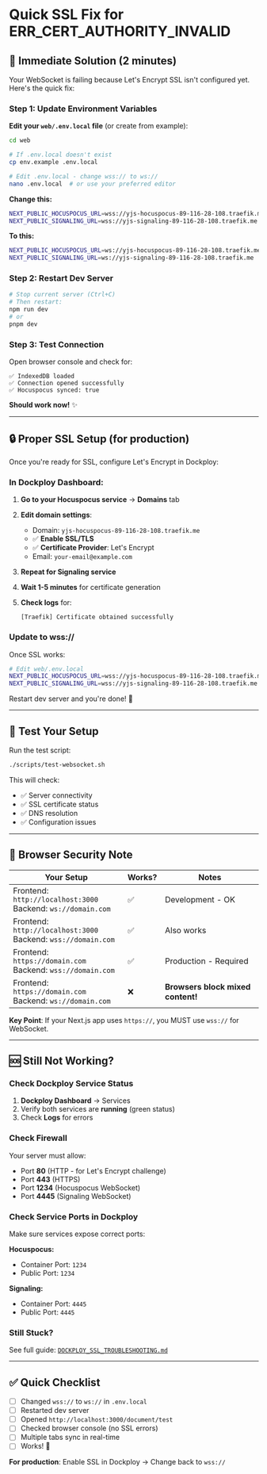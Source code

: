 # Quick SSL Fix for ERR_CERT_AUTHORITY_INVALID

## 🚨 Immediate Solution (2 minutes)

Your WebSocket is failing because Let's Encrypt SSL isn't configured yet. Here's the quick fix:

### Step 1: Update Environment Variables

**Edit your `web/.env.local` file** (or create from example):

```bash
cd web

# If .env.local doesn't exist
cp env.example .env.local

# Edit .env.local - change wss:// to ws://
nano .env.local  # or use your preferred editor
```

**Change this:**
```bash
NEXT_PUBLIC_HOCUSPOCUS_URL=wss://yjs-hocuspocus-89-116-28-108.traefik.me
NEXT_PUBLIC_SIGNALING_URL=wss://yjs-signaling-89-116-28-108.traefik.me
```

**To this:**
```bash
NEXT_PUBLIC_HOCUSPOCUS_URL=ws://yjs-hocuspocus-89-116-28-108.traefik.me
NEXT_PUBLIC_SIGNALING_URL=ws://yjs-signaling-89-116-28-108.traefik.me
```

### Step 2: Restart Dev Server

```bash
# Stop current server (Ctrl+C)
# Then restart:
npm run dev
# or
pnpm dev
```

### Step 3: Test Connection

Open browser console and check for:
```
✅ IndexedDB loaded
✅ Connection opened successfully
✅ Hocuspocus synced: true
```

**Should work now!** ✨

---

## 🔒 Proper SSL Setup (for production)

Once you're ready for SSL, configure Let's Encrypt in Dockploy:

### In Dockploy Dashboard:

1. **Go to your Hocuspocus service** → **Domains** tab

2. **Edit domain settings**:
   - Domain: `yjs-hocuspocus-89-116-28-108.traefik.me`
   - ✅ **Enable SSL/TLS**
   - ✅ **Certificate Provider**: Let's Encrypt
   - Email: `your-email@example.com`

3. **Repeat for Signaling service**

4. **Wait 1-5 minutes** for certificate generation

5. **Check logs** for:
   ```
   [Traefik] Certificate obtained successfully
   ```

### Update to wss://

Once SSL works:

```bash
# Edit web/.env.local
NEXT_PUBLIC_HOCUSPOCUS_URL=wss://yjs-hocuspocus-89-116-28-108.traefik.me
NEXT_PUBLIC_SIGNALING_URL=wss://yjs-signaling-89-116-28-108.traefik.me
```

Restart dev server and you're done! 🎉

---

## 🧪 Test Your Setup

Run the test script:

```bash
./scripts/test-websocket.sh
```

This will check:
- ✅ Server connectivity
- ✅ SSL certificate status
- ✅ DNS resolution
- ✅ Configuration issues

---

## 📱 Browser Security Note

| Your Setup | Works? | Notes |
|------------|--------|-------|
| Frontend: `http://localhost:3000`<br>Backend: `ws://domain.com` | ✅ | Development - OK |
| Frontend: `http://localhost:3000`<br>Backend: `wss://domain.com` | ✅ | Also works |
| Frontend: `https://domain.com`<br>Backend: `wss://domain.com` | ✅ | Production - Required |
| Frontend: `https://domain.com`<br>Backend: `ws://domain.com` | ❌ | **Browsers block mixed content!** |

**Key Point**: If your Next.js app uses `https://`, you MUST use `wss://` for WebSocket.

---

## 🆘 Still Not Working?

### Check Dockploy Service Status

1. **Dockploy Dashboard** → Services
2. Verify both services are **running** (green status)
3. Check **Logs** for errors

### Check Firewall

Your server must allow:
- Port **80** (HTTP - for Let's Encrypt challenge)
- Port **443** (HTTPS)
- Port **1234** (Hocuspocus WebSocket)
- Port **4445** (Signaling WebSocket)

### Check Service Ports in Dockploy

Make sure services expose correct ports:

**Hocuspocus:**
- Container Port: `1234`
- Public Port: `1234`

**Signaling:**
- Container Port: `4445`
- Public Port: `4445`

### Still Stuck?

See full guide: [`DOCKPLOY_SSL_TROUBLESHOOTING.md`](./DOCKPLOY_SSL_TROUBLESHOOTING.md)

---

## ✅ Quick Checklist

- [ ] Changed `wss://` to `ws://` in `.env.local`
- [ ] Restarted dev server
- [ ] Opened `http://localhost:3000/document/test`
- [ ] Checked browser console (no SSL errors)
- [ ] Multiple tabs sync in real-time
- [ ] Works! 🎉

**For production**: Enable SSL in Dockploy → Change back to `wss://`

